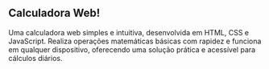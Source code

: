 <h2>Calculadora Web!</h2>
<p>Uma calculadora web simples e intuitiva, desenvolvida em HTML, CSS e JavaScript. Realiza operações matemáticas básicas com rapidez e funciona em qualquer dispositivo, oferecendo uma solução prática e acessível para cálculos diários.</p>
